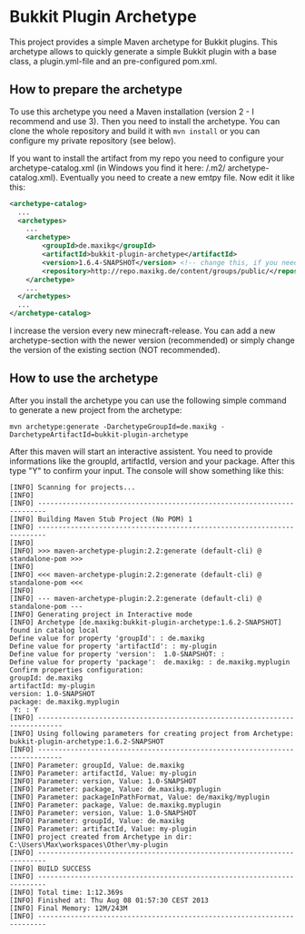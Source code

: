 # Bukkit Plugin Archetype

This project provides a simple Maven archetype for Bukkit plugins. This
archetype allows to quickly generate a simple Bukkit plugin with a base
class, a plugin.yml-file and an pre-configured pom.xml.

## How to prepare the archetype

To use this archetype you need a Maven installation (version 2 - I recommend
and use 3). Then you need to install the archetype. You can clone the whole
repository and build it with ```mvn install``` or you can configure my private
repository (see below).

If you want to install the artifact from my repo you need to configure your
archetype-catalog.xml (in Windows you find it here: <your-userdir>/.m2/
archetype-catalog.xml). Eventually you need to create a new emtpy file. Now
edit it like this:

```xml
<archetype-catalog>
  ...
  <archetypes>
  	...
  	<archetype>
  		<groupId>de.maxikg</groupId>
  		<artifactId>bukkit-plugin-archetype</artifactId>
  		<version>1.6.4-SNAPSHOT</version> <!-- change this, if you need a newer version if there is something available -->
  		<repository>http://repo.maxikg.de/content/groups/public/</repository>
  	</archetype>
  	...
  </archetypes>
  ...
</archetype-catalog>
```

I increase the version every new minecraft-release. You can add a new
archetype-section with the newer version (recommended) or simply change the
version of the existing section (NOT recommended).

## How to use the archetype

After you install the archetype you can use the following simple command to
generate a new project from the archetype:

```
mvn archetype:generate -DarchetypeGroupId=de.maxikg -DarchetypeArtifactId=bukkit-plugin-archetype
```

After this maven will start an interactive assistent. You need to provide
informations like the groupId, artifactId, version and your package. After this
type "Y" to confirm your input. The console will show something like this:

```
[INFO] Scanning for projects...
[INFO]
[INFO] ------------------------------------------------------------------------
[INFO] Building Maven Stub Project (No POM) 1
[INFO] ------------------------------------------------------------------------
[INFO]
[INFO] >>> maven-archetype-plugin:2.2:generate (default-cli) @ standalone-pom >>>
[INFO]
[INFO] <<< maven-archetype-plugin:2.2:generate (default-cli) @ standalone-pom <<<
[INFO]
[INFO] --- maven-archetype-plugin:2.2:generate (default-cli) @ standalone-pom ---
[INFO] Generating project in Interactive mode
[INFO] Archetype [de.maxikg:bukkit-plugin-archetype:1.6.2-SNAPSHOT] found in catalog local
Define value for property 'groupId': : de.maxikg
Define value for property 'artifactId': : my-plugin
Define value for property 'version':  1.0-SNAPSHOT: :
Define value for property 'package':  de.maxikg: : de.maxikg.myplugin
Confirm properties configuration:
groupId: de.maxikg
artifactId: my-plugin
version: 1.0-SNAPSHOT
package: de.maxikg.myplugin
 Y: : Y
[INFO] ----------------------------------------------------------------------------
[INFO] Using following parameters for creating project from Archetype: bukkit-plugin-archetype:1.6.2-SNAPSHOT
[INFO] ----------------------------------------------------------------------------
[INFO] Parameter: groupId, Value: de.maxikg
[INFO] Parameter: artifactId, Value: my-plugin
[INFO] Parameter: version, Value: 1.0-SNAPSHOT
[INFO] Parameter: package, Value: de.maxikg.myplugin
[INFO] Parameter: packageInPathFormat, Value: de/maxikg/myplugin
[INFO] Parameter: package, Value: de.maxikg.myplugin
[INFO] Parameter: version, Value: 1.0-SNAPSHOT
[INFO] Parameter: groupId, Value: de.maxikg
[INFO] Parameter: artifactId, Value: my-plugin
[INFO] project created from Archetype in dir: C:\Users\Max\workspaces\Other\my-plugin
[INFO] ------------------------------------------------------------------------
[INFO] BUILD SUCCESS
[INFO] ------------------------------------------------------------------------
[INFO] Total time: 1:12.369s
[INFO] Finished at: Thu Aug 08 01:57:30 CEST 2013
[INFO] Final Memory: 12M/243M
[INFO] ------------------------------------------------------------------------
```